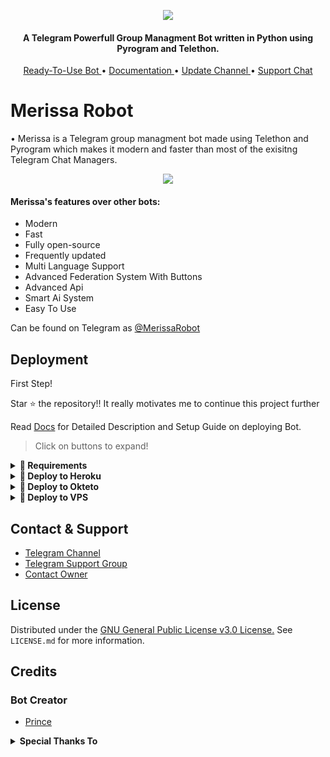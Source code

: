 <p align="center">
  <img src="https://media.giphy.com/media/Qv9p77hBf48DutDzvr/giphy.gif">
</p>

<h4 align="center">
    A Telegram Powerfull Group Managment Bot written in Python using Pyrogram and Telethon.
</h4>
<p align="center">
    <a href="https://t.me/MerissaRobot"> Ready-To-Use Bot </a> •
    <a href="http://merissarobot.tk"> Documentation </a> •
    <a href="https://t.me/MerissaxUpdates"> Update Channel </a> •
    <a href="https://t.me/MerissaxSupport"> Support Chat </a> 
</p>
    
# Merissa Robot
• Merissa is a Telegram group managment bot made using Telethon and Pyrogram which makes it modern and faster than most of the exisitng Telegram Chat Managers.
<p align="center"><img src="https://te.legra.ph/file/90b1aa10cf8b77d5b781b.jpg"></p>

#### Merissa's features over other bots:
- Modern
- Fast
- Fully open-source
- Frequently updated
- Multi Language Support
- Advanced Federation System With Buttons
- Advanced Api
- Smart Ai System
- Easy To Use

Can be found on Telegram as [@MerissaRobot](https://t.me/MerissaRobot)

## Deployment
First Step!

Star ⭐ the repository!!
It really motivates me to continue this project further

Read [Docs](http://MerissaRobot.github.io) for Detailed Description and Setup Guide on deploying Bot.

> Click on buttons to expand!
<details>
<summary><b>🔗 Requirements</b></summary>
    
- [Python3.9](https://www.python.org/downloads/release/python-390/)
- [Telegram API Key](https://docs.pyrogram.org/intro/setup#api-keys)
- [Telegram Bot Token](https://t.me/botfather)
- [MongoDB URI](https://telegra.ph/How-To-get-Mongodb-URI-04-06)

</details>

<details>
<summary><b>🔗 Deploy to Heroku</b></summary>
<br>

> Heroku has two vars[ HEROKU_API_KEY & HEROKU_APP_NAME ] for Updater to work. 
> By setting those two vars you can get logs of your heroku app, set var, edit var, delete vars , check dyno usage and update bot. 
> Those two vars are not Mandatory! You can leave them blank too. 
    
<h4>Click the button below to deploy Merissa Group Managment Bot on Heroku!</h4>    
<p><a href="https://heroku.com/deploy?template=https://github.com/NotReallyPrince/MerissaRobot"><img src="https://img.shields.io/badge/Deploy%20To%20Heroku-blueviolet?style=for-the-badge&logo=heroku" width="200""/></a></p>

<h4>Click the button below to deploy Merissa Group Management + Vc Bot on Heroku!</h4>    
<p><a href="https://heroku.com/deploy?template=https://github.com/NotReallyPrince/MerissaRobot"><img src="https://img.shields.io/badge/Deploy%20To%20Heroku-blueviolet?style=for-the-badge&logo=heroku" width="200""/></a></p> 
</details>

<details>
<summary><b>🔗 Deploy to Okteto</b></summary>
<h4>Click the button below to deploy Merissa Group Managment Bot on Okteto!</h4>    
<a href="https://cloud.okteto.com/deploy?repository=https://github.com/prince301102/MerissaRobot"><img src="https://img.shields.io/badge/Deploy%20To%20Okteto-informational?style=for-the-badge&logo=Okteto" width="200""/></a>
</details>

<details>
<summary><b>🔗 Deploy to VPS</b></summary>
<br>


```console
$ git clone https://github.com/NotReallyPrince/MerissaRobot
$ cd MerissaRobot
$ pip3 install -U -r requirements.txt
$ cp sample.env
```
> Edit .env with your values and then start bot with
```console
$ bash start
```

</details>

## Contact & Support

- [Telegram Channel](https://t.me/MerissaxUpdates)
- [Telegram Support Group](https://t.me/MerissaxSupport)
- [Contact Owner](https://t.me/PrincexAssistantBot)

## License

Distributed under the [GNU General Public License v3.0 License.](https://github.com/NotReallyPrince/MerissaRobot) See `LICENSE.md` for more information.

## Credits
### Bot Creator
- [Prince](t.me/noobxcoder)

<details>
<summary><b>Special Thanks To</b></summary>
<br>
Special thanks to these amazing projects who help MerissaRobot:

- Alita Robot
- Yone Robot
- Siesta Robot
- Merissa Robot
- Daisyx
</details>
